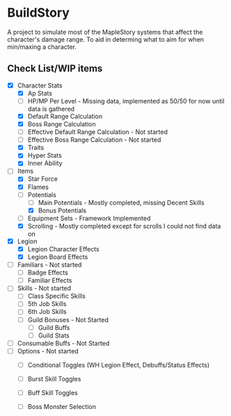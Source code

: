 # BuildStory

A project to simulate most of the MapleStory systems that affect the character's damage range. To aid in determing what to aim for when min/maxing a character. 

## Check List/WIP items
- [x] Character Stats
	- [x] Ap Stats
	- [ ] HP/MP Per Level - Missing data, implemented as 50/50 for now until data is gathered
	- [x] Default Range Calculation
	- [x] Boss Range Calculation
	- [ ] Effective Default Range Calculation - Not started
	- [ ] Effective Boss Range Calculation - Not started
	- [x] Traits
	- [x] Hyper Stats
	- [x] Inner Ability
- [ ] Items
	- [x] Star Force
	- [x] Flames
	- [ ] Potentials
		- [ ] Main Potentials - Mostly completed, missing Decent Skills
		- [x] Bonus Potentials
	- [ ] Equipment Sets - Framework Implemented
	- [x] Scrolling - Mostly completed except for scrolls I could not find data on
- [x] Legion
	- [x] Legion Character Effects
	- [x] Legion Board Effects
- [ ] Familiars - Not started
	- [ ] Badge Effects
	- [ ] Familiar Effects
- [ ] Skills - Not started
	- [ ] Class Specific Skills
	- [ ] 5th Job Skills
	- [ ] 6th Job Skills
	- [ ] Guild Bonuses - Not Started
		- [ ] Guild Buffs
		- [ ] Guild Stats
- [ ] Consumable Buffs - Not Started
- [ ] Options - Not started
	- [ ] Conditional Toggles (WH Legion Effect, Debuffs/Status Effects)
	- [ ] Burst Skill Toggles
	- [ ] Buff Skill Toggles
	- [ ] Boss Monster Selection

